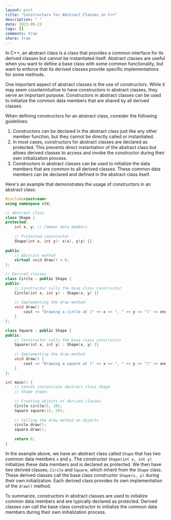 ```yaml
---
layout: post
title: "Constructors for Abstract Classes in C++"
description: " "
date: 2023-09-23
tags: []
comments: true
share: true
---
```


In C++, an abstract class is a class that provides a common interface for its derived classes but cannot be instantiated itself. Abstract classes are useful when you want to define a base class with some common functionality, but want to enforce that its derived classes provide specific implementations for some methods.

One important aspect of abstract classes is the use of constructors. While it may seem counterintuitive to have constructors in abstract classes, they serve an important purpose. Constructors in abstract classes can be used to initialize the common data members that are shared by all derived classes.

When defining constructors for an abstract class, consider the following guidelines:

1. Constructors can be declared in the abstract class just like any other member function, but they cannot be directly called or instantiated.
2. In most cases, constructors for abstract classes are declared as protected. This prevents direct instantiation of the abstract class but allows derived classes to access and invoke the constructor during their own initialization process.
3. Constructors in abstract classes can be used to initialize the data members that are common to all derived classes. These common data members can be declared and defined in the abstract class itself.

Here's an example that demonstrates the usage of constructors in an abstract class:

```cpp
#include<iostream>
using namespace std;

// Abstract class
class Shape {
protected:
    int x, y; // Common data members
    
    // Protected constructor
    Shape(int x, int y): x(x), y(y) {}
    
public:
    // Abstract method
    virtual void draw() = 0;
};

// Derived classes
class Circle : public Shape {
public:
    // Constructor calls the base class constructor
    Circle(int x, int y) : Shape(x, y) {}
    
    // Implementing the draw method
    void draw() {
        cout << "Drawing a circle at (" << x << ", " << y << ")" << endl;
    }
};

class Square : public Shape {
public:
    // Constructor calls the base class constructor
    Square(int x, int y) : Shape(x, y) {}
    
    // Implementing the draw method
    void draw() {
        cout << "Drawing a square at (" << x << ", " << y << ")" << endl;
    }
};

int main() {
    // Cannot instantiate abstract class Shape
    // Shape shape; 
    
    // Creating objects of derived classes
    Circle circle(5, 10);
    Square square(15, 20);
    
    // Calling the draw method on objects
    circle.draw();
    square.draw();
    
    return 0;
}
```
In the example above, we have an abstract class called `Shape` that has two common data members `x` and `y`. The constructor `Shape(int x, int y)` initializes these data members and is declared as protected. We then have two derived classes, `Circle` and `Square`, which inherit from the `Shape` class. These derived classes call the base class constructor `Shape(x, y)` during their own initialization. Each derived class provides its own implementation of the `draw()` method.

To summarize, constructors in abstract classes are used to initialize common data members and are typically declared as protected. Derived classes can call the base class constructor to initialize the common data members during their own initialization process.